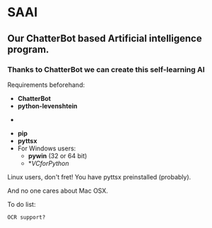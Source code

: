 # SAAI
## Our ChatterBot based Artificial intelligence program.
### Thanks to ChatterBot we can create this self-learning AI

Requirements beforehand:
- **ChatterBot**
- **python-levenshtein**
*
- **pip**
- **pyttsx**
- For Windows users:
  - **pywin** (32 or 64 bit)
  - **VCforPython*

Linux users, don't fret! You have pyttsx preinstalled (probably).

And no one cares about Mac OSX.

To do list:

    OCR support?
